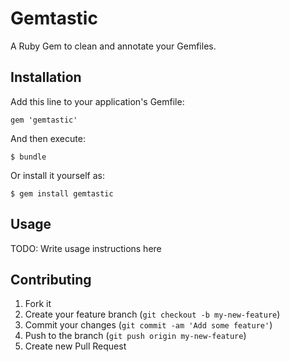 Gemtastic
=========
A Ruby Gem to clean and annotate your Gemfiles.

## Installation

Add this line to your application's Gemfile:

    gem 'gemtastic'

And then execute:

    $ bundle

Or install it yourself as:

    $ gem install gemtastic

## Usage

TODO: Write usage instructions here

## Contributing

1. Fork it
2. Create your feature branch (`git checkout -b my-new-feature`)
3. Commit your changes (`git commit -am 'Add some feature'`)
4. Push to the branch (`git push origin my-new-feature`)
5. Create new Pull Request
